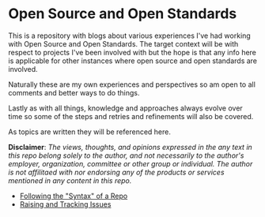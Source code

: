 # Open Source and Open Standards

This is a repository with blogs about various experiences I've had working with Open Source and Open Standards. The target context will be with respect to projects I've been involved with but the hope is that any info here 
is applicable for other instances where open source and open standards are involved.

Naturally these are my own experiences and perspectives so am open to all comments and better ways to do things.

Lastly as with all things, knowledge and approaches always evolve over time so some of the steps and retries and refinements will also be covered.

As topics are written they will be referenced here.

**Disclaimer**: *The views, thoughts, and opinions expressed in the any text in this repo belong solely to the author, and not necessarily to the author's employer, organization, committee or other group or individual. The author is not affilitaed with nor endorsing any of the products or services mentioned in any content in this repo.*

- [Following the "Syntax" of a Repo](Starting_Syntax.md)
- [Raising and Tracking Issues](Starting_Syntax.md)

